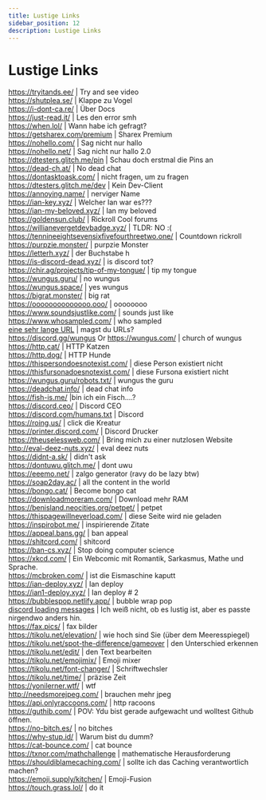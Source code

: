 ```yaml
---
title: Lustige Links
sidebar_position: 12
description: Lustige Links
---
```


# Lustige Links

<https://tryitands.ee/> | Try and see video   <br/>
<https://shutplea.se/> | Klappe zu Vogel   <br/>
<https://i-dont-ca.re/> | Über Docs   <br/>
<https://just-read.it/> | Les den error smh   <br/>
<https://when.lol/> | Wann habe ich gefragt?   <br/>
<https://getsharex.com/premium> | Sharex Premium   <br/>
<https://nohello.com/> | Sag nicht nur hallo   <br/>
<https://nohello.net/> | Sag nicht nur hallo 2.0 <br/>
<https://dtesters.glitch.me/pin> | Schau doch erstmal die Pins an   <br/>
<https://dead-ch.at/> | No dead chat   <br/>
<https://dontasktoask.com/> | nicht fragen, um zu fragen   <br/>
<https://dtesters.glitch.me/dev> | Kein Dev-Client   <br/> 
<https://annoying.name/> | nerviger Name   <br/>
<https://ian-key.xyz/> | Welcher Ian war es???   <br/>
<https://ian-my-beloved.xyz/> | Ian my beloved   <br/>
<https://goldensun.club/> | Rickroll Cool forums   <br/>
<https://willianevergetdevbadge.xyz/> | TLDR: NO :(   <br/>
<https://tennineeightsevensixfivefourthreetwo.one/> | Countdown rickroll   <br/>
<https://purpzie.monster/> | purpzie Monster   <br/>
<https://letterh.xyz/> | der Buchstabe h   <br/>
<https://is-discord-dead.xyz/> | is discord tot?   <br/>
<https://chir.ag/projects/tip-of-my-tongue/> | tip my tongue   <br/>
<https://wungus.guru/> | no wungus   <br/>
<https://wungus.space/> | yes wungus   <br/>
<https://bigrat.monster/> | big rat   <br/>
<https://oooooooooooooo.ooo/> | oooooooo   <br/>
<https://www.soundsjustlike.com/> | sounds just like   <br/>
<https://www.whosampled.com/> | who sampled   <br/> 
[eine sehr lange URL](https://cdn.discordapp.com/attachments/238376364967723008/522109766848217088/unknown.png?comment=According_to_all_known_laws_of_aviation_there_is_no_way_a_bee_should_be_able_to_fly_Its_wings_are_too_small_to_get_its_fat_little_body_off_the_ground_The_bee_of_course_flies_anyway_because_bees_dont_care_what_humans_think_is_impossible_Yellow_black_Yellow_black_Yellow_black_Yellow_black_Ooh_black_and_yellow_Lets_shake_it_up_a_little_Barry_Breakfast_is_ready_Ooming_Hang_on_a_second_Hello__Barry__Adam__Oan_you_believe_this_is_happening__I_cant_Ill_pick_you_up_Looking_sharp_Use_the_stairs_Your_father_paid_good_money_for_those_Sorry_Im_excited_Heres_the_graduate_Were_very_proud_of_you_son_A_perfect_report_card_all_Bs_Very_proud_Ma_I_got_a_thing_going_here__You_got_lint_on_your_fuzz__Ow_Thats_me__Wave_to_us_Well_be_in_row_118000__Bye_Barry_I_told_you_stop_flying_in_the_house__Hey_Adam__Hey_Barry__Is_that_fuzz_gel__A_little_Special_day_graduation_Never_thought_Id_make_it_Three_days_grade_school_three_days_high_school_Those_were_awkward_Three_days_college_Im_glad_I_took_a_day_and_hitchhiked_around_the_hive_You_did_come_back_different__Hi_Barry__Artie_growing_a_mustache_Looks_good__Hear_about_Frankie__Yeah__You_going_to_the_funeral__No_Im_not_going_Everybody_knows_sting_someone_you_die_Dont_waste_it_on_a_squirrel_Such_a_hothead_I_guess_he_could_have_just_gotten_out_of_the_way_I_love_this_incorporating_an_amusement_park_into_our_day_Thats_why_we_dont_need_vacations_Boy_quite_a_bit_of_pomp_under_the_circumstances__Well_Adam_today_we_are_men__We_are__Beemen__Amen_Hallelujah_Students_faculty_distinguished_bees_please_welcome_Dean_Buzzwell_Welcome_New_Hive_Oity_graduating_class_of_9:15_That_concludes_our_ceremonies_And_begins_your_career_at_Honex) | magst du URLs?   <br/>
<https://discord.gg/wungus> Or <https://wungus.com/> | church of wungus   <br/>
<https://http.cat/> | HTTP Katzen   <br/>
<https://http.dog/> |  HTTP Hunde <br/>
<https://thispersondoesnotexist.com/> | diese Person existiert nicht   <br/>
<https://thisfursonadoesnotexist.com/> | diese Fursona existiert nicht  <br/>
<https://wungus.guru/robots.txt/> | wungus the guru   <br/>
<https://deadchat.info/> | dead chat info  <br/>
<https://fish-is.me/> |bin ich ein Fisch....?  <br/> 
<https://discord.ceo/> | Discord CEO  <br/>
<https://discord.com/humans.txt> | Discord  <br/>
<https://roing.us/> | click die Kreatur  <br/>
<https://printer.discord.com/> | Discord Drucker  <br/>
<https://theuselessweb.com/> | Bring mich zu einer nutzlosen Website  <br/>
<http://eval-deez-nuts.xyz/> | eval deez nuts  <br/>
<https://didnt-a.sk/> | didn't ask  <br/>
<https://dontuwu.glitch.me/> | dont uwu  <br/>
<https://eeemo.net/> | zalgo generator (ravy do be lazy btw)   <br/>
<https://soap2day.ac/> | all the content in the world  <br/>
<https://bongo.cat/> | Become bongo cat  <br/>
<https://downloadmoreram.com/> | Download mehr RAM  <br/>
<https://benisland.neocities.org/petpet/> | petpet  <br/>
<https://thispagewillneverload.com/> | diese Seite wird nie geladen  <br/>
<https://inspirobot.me/> | inspirierende Zitate <br/>
<https://appeal.bans.gg/> | ban appeal <br/>
<https://shitcord.com/> | shitcord <br/>
<https://ban-cs.xyz/> | Stop doing computer science  <br/>
<https://xkcd.com/> | Ein Webcomic mit Romantik, Sarkasmus, Mathe und Sprache.  <br/>
<https://mcbroken.com/> | ist die Eismaschine kaputt  <br/>
<https://ian-deploy.xyz/> | Ian deploy  <br/>
<https://ian1-deploy.xyz/> | Ian deploy # 2  <br/>
<https://bubblespop.netlify.app/> | bubble wrap pop  <br/>
[discord loading messages](https://gist.github.com/advaith1/540543d6a2b7fd66abdb0eb02c002f88) | Ich weiß nicht, ob es lustig ist, aber es passte nirgendwo anders hin.  <br/>
<https://fax.pics/> | fax bilder  <br/>
<https://tikolu.net/elevation/> | wie hoch sind Sie (über dem Meeresspiegel)  <br/>
<https://tikolu.net/spot-the-difference/gameover> | den Unterschied erkennen <br/>
<https://tikolu.net/edit/> | den Text bearbeiten  <br/>
<https://tikolu.net/emojimix/> | Emoji mixer  <br/>
<https://tikolu.net/font-changer/> | Schriftwechsler  <br/>
<https://tikolu.net/time/> | präzise Zeit  <br/>
<https://yonilerner.wtf/> | wtf  <br/>
<http://needsmorejpeg.com/> |  brauchen mehr jpeg  <br/>
<https://api.onlyraccoons.com/> | http racoons  <br/>
<https://guthib.com/> | POV: Ydu bist gerade aufgewacht und wolltest Github öffnen.  <br/>
<https://no-bitch.es/> | no bitches  <br/>
<https://why-stup.id/> | Warum bist du dumm? <br />
<https://cat-bounce.com/> |  cat bounce <br />
<https://txnor.com/mathchallenge> | mathematische Herausforderung <br />
<https://shouldiblamecaching.com/> | sollte ich das Caching verantwortlich machen?  <br/>
<https://emoji.supply/kitchen/> | Emoji-Fusion <br/>
<https://touch.grass.lol/> | do it
